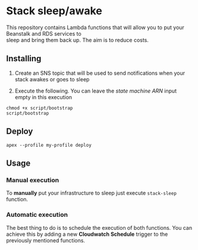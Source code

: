 # Stack sleep/awake		

This repository contains Lambda functions that will allow you to put your Beanstalk and RDS services to		
sleep and bring them back up. The aim is to reduce costs.		

## Installing		

1. Create an SNS topic that will be used to send notifications when your stack awakes or goes to sleep		

2. Execute the following. You can leave the *state machine ARN* input empty in this execution		

  ```		
  chmod +x script/bootstrap		
  script/bootstrap		
  ```		

## Deploy		

`apex --profile my-profile deploy`		

## Usage		

### Manual execution		
To **manually** put your infrastructure to sleep just execute `stack-sleep` function.			

### Automatic execution		

The best thing to do is to schedule the execution of both functions. You can achieve this by adding a new **Cloudwatch Schedule** trigger to the previously mentioned functions. 
